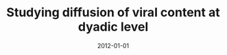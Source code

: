 ---
# Documentation: https://wowchemy.com/docs/managing-content/

title: Studying diffusion of viral content at dyadic level
subtitle: ''
summary: ''
authors:
- Anita Zbieg
- Błażej Żak
- Jarosław J. Jankowski
- Radosław W. Michalski
- Sylwia Ciuberek
tags: []
categories: []
date: '2012-01-01'
lastmod: 2022-10-07T05:02:06Z
featured: false
draft: false

# Featured image
# To use, add an image named `featured.jpg/png` to your page's folder.
# Focal points: Smart, Center, TopLeft, Top, TopRight, Left, Right, BottomLeft, Bottom, BottomRight.
image:
  caption: ''
  focal_point: ''
  preview_only: false

# Projects (optional).
#   Associate this post with one or more of your projects.
#   Simply enter your project's folder or file name without extension.
#   E.g. `projects = ["internal-project"]` references `content/project/deep-learning/index.md`.
#   Otherwise, set `projects = []`.
projects: []
publishDate: '2022-10-07T05:02:05.061865Z'
publication_types:
- '1'
abstract: ''
publication: '*Proceedings of the 2012 IEEE/ACM International Conference on Advances
  in Social Networks Analysis and Mining, Istanbul, Turkey, 26-29 August 2012.*'
doi: 10.1109/ASONAM.2012.217
---